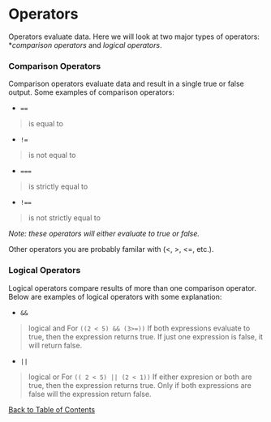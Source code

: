 # Operators

Operators evaluate data. Here we will look at two major types of operators: **comparison operators* and *logical operators*.

### Comparison Operators

Comparison operators evaluate data and result in a single true or false output. Some examples of comparison operators:

- `==` 
> is equal to

- `!=` 
> is not equal to

- `===`
> is strictly equal to

- `!==`
> is not strictly equal to

*Note: these operators will either evaluate to true or false.*

Other operators you are probably familar with (<, >, <=, etc.).


### Logical Operators

Logical operators compare results of more than one comparison operator. Below are examples of logical operators with some explanation:

- `&&`
> logical and
>  For `((2 < 5) && (3>=))` If both expressions evaluate to true, then the expression returns true. If just one expression is false, it will return false. 

- `||`
> logical or
> For `(( 2 < 5) || (2 < 1))` If either expresion or both are true, then the expression returns true. Only if both expressions are false will the expression return false.



[Back to Table of Contents](README.md) 
